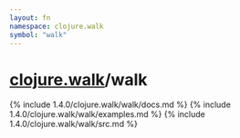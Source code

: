 ```yaml
---
layout: fn
namespace: clojure.walk
symbol: "walk"
---
```


# [clojure.walk](../)/walk

{% include 1.4.0/clojure.walk/walk/docs.md %}
{% include 1.4.0/clojure.walk/walk/examples.md %}
{% include 1.4.0/clojure.walk/walk/src.md %}

